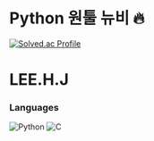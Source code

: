 # Python 원툴 뉴비 🔥
[![Solved.ac Profile](http://mazassumnida.wtf/api/v2/generate_badge?boj=tuna200538)](https://solved.ac/tuna200538/)

# LEE.H.J

### Languages
![Python](https://img.shields.io/badge/Python-3776AB.svg?&style=for-the-badge&logo=Python&logoColor=white)
![C](https://img.shields.io/badge/C-1572B6.svg?&style=for-the-badge&logo=C&logoColor=white)
<!--
**tunatuna123/tunatuna123** is a ✨ _special_ ✨ repository because its `README.md` (this file) appears on your GitHub profile.

Here are some ideas to get you started:

- 🔭 I’m currently working on ...
- 🌱 I’m currently learning ...
- 👯 I’m looking to collaborate on ...
- 🤔 I’m looking for help with ...
- 💬 Ask me about ...
- 📫 How to reach me: ...
- 😄 Pronouns: ...
- ⚡ Fun fact: ...
-->
